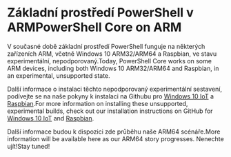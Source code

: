 # <a name="powershell-core-on-arm"></a><span data-ttu-id="0d58e-101">Základní prostředí PowerShell v ARM</span><span class="sxs-lookup"><span data-stu-id="0d58e-101">PowerShell Core on ARM</span></span>

<span data-ttu-id="0d58e-102">V současné době základní prostředí PowerShell funguje na některých zařízeních ARM, včetně Windows 10 ARM32/ARM64 a Raspbian, ve stavu experimentální, nepodporovaný.</span><span class="sxs-lookup"><span data-stu-id="0d58e-102">Today, PowerShell Core works on some ARM devices, including both Windows 10 ARM32/ARM64 and Raspbian, in an experimental, unsupported state.</span></span>

<span data-ttu-id="0d58e-103">Další informace o instalaci těchto nepodporovaný experimentální sestavení, podívejte se na naše pokyny k instalaci na Githubu pro [Windows 10 IoT](https://github.com/PowerShell/PowerShell/blob/master/docs/installation/windows.md#deploying-on-windows-iot) a [Raspbian](https://github.com/PowerShell/PowerShell/blob/master/docs/installation/linux.md#raspbian).</span><span class="sxs-lookup"><span data-stu-id="0d58e-103">For more information on installing these unsupported, experimental builds, check out our installation instructions on GitHub for [Windows 10 IoT](https://github.com/PowerShell/PowerShell/blob/master/docs/installation/windows.md#deploying-on-windows-iot) and [Raspbian](https://github.com/PowerShell/PowerShell/blob/master/docs/installation/linux.md#raspbian).</span></span>

<span data-ttu-id="0d58e-104">Další informace budou k dispozici zde průběhu naše ARM64 scénáře.</span><span class="sxs-lookup"><span data-stu-id="0d58e-104">More information will be available here as our ARM64 story progresses.</span></span>
<span data-ttu-id="0d58e-105">Nenechte ujít!</span><span class="sxs-lookup"><span data-stu-id="0d58e-105">Stay tuned!</span></span>